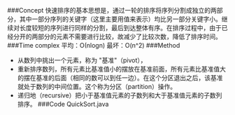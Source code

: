 ###Concept
快速排序的基本思想是，通过一轮的排序将序列分割成独立的两部分，其中一部分序列的关键字（这里主要用值来表示）均比另一部分关键字小。继续对长度较短的序列进行同样的分割，最后到达整体有序。在排序过程中，由于已经分开的两部分的元素不需要进行比较，故减少了比较次数，降低了排序时间。
###Time complex
平均：Ο(nlogn)
最坏：O(n^2)
###Method
- 从数列中挑出一个元素，称为 "基准"（pivot），
- 重新排序数列，所有元素比基准值小的摆放在基准前面，所有元素比基准值大的摆在基准的后面（相同的数可以到任一边）。在这个分区退出之后，该基准就处于数列的中间位置。这个称为分区（partition）操作。
- 递归地（recursive）把小于基准值元素的子数列和大于基准值元素的子数列排序。
###Code
QuickSort.java
